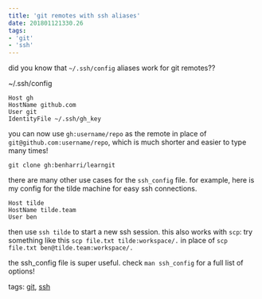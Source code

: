 ```yaml
---
title: 'git remotes with ssh aliases'
date: 201801121330.26
tags:
- 'git'
- 'ssh'
---
```


did you know that `~/.ssh/config` aliases work for git remotes??

~/.ssh/config

    Host gh
    HostName github.com
    User git
    IdentityFile ~/.ssh/gh_key

you can now use `gh:username/repo` as the remote in place of
`git@github.com:username/repo`, which is much shorter and easier to type
many times!

`git clone gh:benharri/learngit`

there are many other use cases for the `ssh_config` file. for example,
here is my config for the tilde machine for easy ssh connections.

    Host tilde
    HostName tilde.team
    User ben

then use `ssh tilde` to start a new ssh session. this also works with
`scp`: try something like this `scp file.txt tilde:workspace/.` in place
of `scp file.txt ben@tilde.team:workspace/.`

the ssh\_config file is super useful. check `man ssh_config` for a full
list of options!

tags: [git](tag_git.html), [ssh](tag_ssh.html)
